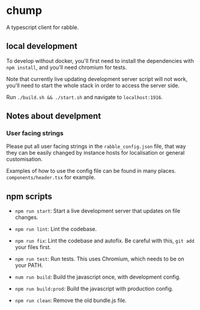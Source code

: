 # chump

A typescript client for rabble.

## local development

To develop without docker, you'll first need to install the
dependencies with `npm install`, and you'll need chromium for tests.

Note that currently live updating development server script will not work,
you'll need to start the whole stack in order to access the server side.

Run `./build.sh && ./start.sh` and navigate to `localhost:1916`.

## Notes about develpment

### User facing strings

Please put all user facing strings in the `rabble_config.json` file, that way they
can be easily changed by instance hosts for localisation or general customisation.

Examples of how to use the config file can be found in many places. `components/header.tsx`
for example.

## npm scripts

- `npm run start`: Start a live development server that updates on file changes.

- `npm run lint`: Lint the codebase.

- `npm run fix`: Lint the codebase and autofix.
  Be careful with this, `git add` your files first.

- `npm run test`: Run tests.
  This uses Chromium, which needs to be on your PATH.

- `num run build`: Build the javascript once, with development config.

- `npm run build:prod`: Build the javascript with production config.

- `npm run clean`: Remove the old bundle.js file.
